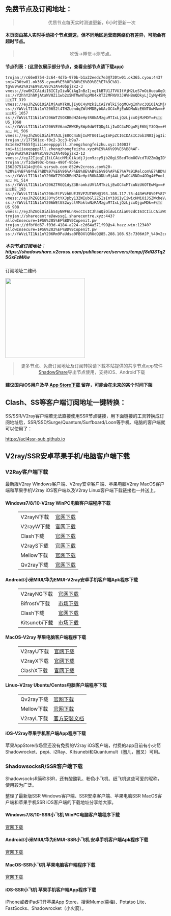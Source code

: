 
<h2>免费节点及订阅地址：</h2>
<blockquote>
<p style="text-align: center;">优质节点每天实时测速更新，6小时更新一次</p>
</blockquote>
<h4>本页面由某人实时手动挨个节点测速，但不同地区运营商网络仍有差异，可能会有超时节点。</h4>
<blockquote>
<p style="text-align: center;">吃饭->睡觉->测节点。</p>
</blockquote>
<h4>节点列表：(这里仅展示部分节点，查看全部节点请下载app)</h4>

```trojan://c9a3a61d-5d49-4158-9e60-6fa32684b122@cm.spacez.cloud:30003?allowInsecure=1#CN_%40v2cross.com01
trojan://c66e8754-3c64-4d7b-970b-b1a22eedc7e3@730tw01.ok365.cyou:443?sni=730tw01.ok365.cyou#%E5%8F%B0%E6%B9%BE%E7%9C%81-tg%E9%A2%91%E9%81%93%3A%40bpjzx2-3
vmess://ew0KICAidiI6ICIyIiwNCiAgInBzIjogIkBTU1JTVUItVjM2LeS7mOi0ueaOqOiNkDp2MmNyb3NzLmNvbSIsDQogICJhZGQiOiAiNDcuMjQyLjE4Ny4xNTQiLA0KICAicG9ydCI6ICIzODgzOCIsDQogICJpZCI6ICIzODNlMTYxYy03ZmZmLTRhNmYtZjhmNS0wOGMzMDNlNTQyOWIiLA0KICAiYWlkIjogIjAiLA0KICAic2N5IjogImF1dG8iLA0KICAibmV0IjogInRjcCIsDQogICJ0eXBlIjogIm5vbmUiLA0KICAiaG9zdCI6ICI0Ny4yNDIuMTg3LjE1NCIsDQogICJwYXRoIjogIi8iLA0KICAidGxzIjogIiIsDQogICJzbmkiOiAiIiwNCiAgImFscG4iOiAiIg0KfQ==
ss://Y2hhY2hhMjAtaWV0Zi1wb2x5MTMwNTopMU4xRTZ2MFNVX3JHVHBnQDkyLjIyMy45My4yMzM6MTAzNQ==#🇮🇹IT_319
vmess://eyJhZGQiOiAiMjAuMTk0LjIyOC4yMzkiLCAiYWlkIjogMCwgImhvc3QiOiAiMjAuMTk0LjIyOC4yMzkiLCAiaWQiOiAiYjllZTExM2YtYjI5OS00ZDYyLWU4OWQtZDZhOTQzZmVlOGY4IiwgIm5ldCI6ICJ3cyIsICJwYXRoIjogIi8yMzU2NCIsICJwb3J0IjogNDQ0NDQsICJwcyI6ICJ2MmNyb3NzLmNvbSAtIFx1N2Y4ZVx1NTZmZE1pY3Jvc29mdFx1NjU3MFx1NjM2ZVx1NGUyZFx1NWZjMyA4NyIsICJ0bHMiOiAiIiwgInR5cGUiOiAiYXV0byIsICJzZWN1cml0eSI6ICJhdXRvIiwgInNraXAtY2VydC12ZXJpZnkiOiB0cnVlLCAic25pIjogIiJ9
ss://YWVzLTI1Ni1nY206S2l4THZLendqZWtHMDBybUAzOC4xMjEuNDMuNzE6NTUwMA==#🇺🇸US_1057
ss://YWVzLTI1Ni1nY206WTZSOXBBdHZ4eHptR0NAMzguMTIxLjQzLjcxOjMzMDY=#🇺🇸US_1068
ss://YWVzLTI1Ni1nY206VEV6amZBWXEySWp0dW9TQDg1LjIwOC4xMDguMjE6NjY3OQ==#Pool_🇳🇱 NL_506
vmess://eyJhZGQiOiAiMTA3LjE0OC4xNjIuMTU0IiwgImFpZCI6IDAsICJob3N0IjogIiIsICJpZCI6ICI3YmUyMjE5Zi03YWM3LTRjYWQtZjQ1Zi00YzhmZWY4MTM2NTYiLCAibmV0IjogInRjcCIsICJwYXRoIjogIiIsICJwb3J0IjogMTYzOTksICJwcyI6ICJ2MmNyb3NzLmNvbSAtIFx1N2Y4ZVx1NTZmZFx1NTJhMFx1NTIyOVx1Nzk4Zlx1NWMzY1x1NGU5YVx1NWRkZVx1NmQxYlx1Njc0OVx1NzdmNlBldGFFeHByZXNzIDM5IiwgInRscyI6ICIiLCAidHlwZSI6ICJhdXRvIiwgInNlY3VyaXR5IjogImF1dG8iLCAic2tpcC1jZXJ0LXZlcmlmeSI6IHRydWUsICJzbmkiOiAiIn0=
trojan://177501cc-f0c2-3cc3-b9a7-8c1e8e27655f@iiiieeepppplll.zhengzhongfeizhu.xyz:34003?sni=iiiieeepppplll.zhengzhongfeizhu.xyz#%E9%A6%99%E6%B8%AF-tg%E9%A2%91%E9%81%93%3A%40bpjzx2-12
vmess://eyJ2IjogIjIiLCAicHMiOiAidjJjcm9zcy5jb20gLSBcdTdmOGVcdTU2ZmQgIDYzIiwgImFkZCI6ICIxMzguMi4xMTQuMTUxIiwgInBvcnQiOiAiNTY4NDgiLCAidHlwZSI6ICJub25lIiwgImlkIjogIjZkMjJmOTJlLWMyZDYtNDk0MS05OWI4LWZkNzQyMzQzNTdhNSIsICJhaWQiOiAiMCIsICJuZXQiOiAidGNwIiwgInBhdGgiOiAiLyIsICJob3N0IjogIllvdVR1YmUtYXdlaWtlamkiLCAidGxzIjogIiJ9
trojan://f1da490c-b4ea-490f-9b5e-15620751414c@t04.ssrsub.com:852#v2cross.com%20-%20%E4%BF%84%E7%BD%97%E6%96%AF%E8%8E%AB%E6%96%AF%E7%A7%91Relcom%E7%BD%91%E7%BB%9C%2055
ss://YWVzLTI1Ni1nY206WTZSOXBBdHZ4eHptR0NAODUuMjA4LjEwOC45NDo4ODg4#Pool_🇳🇱 NL_514
ss://YWVzLTI1Ni1nY206ZTRGQ1dyZ3BramkzUVlAMTkzLjEwOC4xMTcuNzU6OTEwMg==#🇩🇪DE_193
ss://YWVzLTI1Ni1nY206cEtFVzhKUEJ5VFZUTHRN@193.108.117.75:443#%F0%9F%87%A9%F0%9F%87%AA%20DE_24
vmess://eyJhZGQiOiJ0Yy5tYXJpby13ZWIubGl2ZSIsInYiOiIyIiwicHMiOiJSZWxheV/wn4e68J+HuFVTLfCfh7rwn4e4VVNfMTE5IiwicG9ydCI6NDQzLCJpZCI6IjRiMGYwMGVjLWZlYmItNDllYi1mYzdkLTFhOTc1NTk4MmJkZSIsImFpZCI6IjAiLCJuZXQiOiJ0Y3AiLCJ0eXBlIjoiIiwiaG9zdCI6InRjLm1hcmlvLXdlYi5saXZlIiwicGF0aCI6Ii8iLCJ0bHMiOiJ0bHMifQ==
ss://YWVzLTI1Ni1nY206WEtGS2wyclVMaklwNzRAMzguMTIxLjQzLjcxOjgwMDk=#🇺🇸US_908
vmess://eyJhZGQiOiAibS4yNWF6LnRvcCIsICJhaWQiOiAwLCAiaG9zdCI6ICIiLCAiaWQiOiAiYWMyZDQ4NzYtMDdlMy00ZTlkLWVlM2YtZmE1OTNkOTFmNTA1IiwgIm5ldCI6ICJ0Y3AiLCAicGF0aCI6ICIiLCAicG9ydCI6IDE5OTUxLCAicHMiOiAidjJjcm9zcy5jb20gLSBcdTdmOGVcdTU2ZmRcdTUyYTBcdTUyMjlcdTc5OGZcdTVjM2NcdTRlOWFcdTVkZGVcdTZkMWJcdTY3NDlcdTc3ZjZNVUxUQUNPTVx1NjU3MFx1NjM2ZVx1NGUyZFx1NWZjMyA3NyIsICJ0bHMiOiAiIiwgInR5cGUiOiAiYXV0byIsICJzZWN1cml0eSI6ICJhdXRvIiwgInNraXAtY2VydC12ZXJpZnkiOiB0cnVlLCAic25pIjogIiJ9
trojan://sharecentre@awssg1.sharecentre.xyz:443?allowInsecure=1#SG%205%EF%BD%9Copenit.pw
trojan://dfbf0d67-f03d-4184-a224-c2d64a571f99@s4.hazz.win:12340?allowInsecure=1#SG%202%EF%BD%9Copenit.pw
ss://YWVzLTI1Ni1nY206Rm9PaUdsa0FBOXlQRUdQ@85.208.108.93:7306#JP_%40v2cross.com01
```
<h5>本次节点订阅地址：https://shadowshare.v2cross.com/publicserver/servers/temp/f8dQ3Tq25GxFzMKw</h5>
<p>订阅地址二维码</p>
<img src='http://shadowshare.v2cross.com/qrcode.png' width=250 height=250>
<blockquote style='text-align: center;'>更多节点、免费订阅地址及订阅转换请下载本站提供的共享节点app软件<a href='https://shadowshare.v2cross.com'>ShadowShare</a>导出节点使用，支持iOS、Android下载</blockquote>
<h4>建议国内iOS用户及早 <a href='https://apps.apple.com/cn/app/shadowshare/id1612647259'>App Store下载</a> 留存，可能会在未来的某个时间下架</h4>

<div class="nv-content-wrap entry-content">
<h2>Clash、SS等客户端订阅地址一键转换：</h2>
<p>SS/SSR/V2ray客户端若无法直接使用SSR节点链接，用下面链接的工具转换成订阅地址后，SSR/SSD/Surge/Quantum/Surfboard/Loon等手机、电脑的客户端就可以使用了：</p>
<p><a href="https://acl4ssr-sub.github.io" target="_blank" rel="noreferrer noopener nofollow">https://acl4ssr-sub.github.io</a></p>
<h2>V2ray/SSR安卓苹果手机/电脑客户端下载</h2>
<h3>V2Ray客户端下载</h3>
<p>最新版V2ray Windows客户端、V2ray安卓客户端、苹果电脑V2ray MacOS客户端和苹果手机V2ray iOS客户端以及V2ray Linux客户端下载链接也一并送上。</p>
<h4>Windows7/8/10-<strong>V2ray WinPC电脑客户端</strong>程序下载</h4>
<figure class="wp-block-table alignwide is-style-stripes"><table><tbody><tr><td>V2rayN下载</td><td><a href="https://github.com/2dust/v2rayN/releases" target="_blank" rel="noreferrer noopener">官网下载</a></td></tr><tr><td>V2rayW下载</td><td><a href="https://github.com/Cenmrev/V2RayW/releases" target="_blank" rel="noreferrer noopener">官网下载</a></td></tr><tr><td>Clash下载</td><td><a href="https://github.com/Fndroid/clash_for_windows_pkg/releases" target="_blank" rel="noreferrer noopener">官网下载</a></td></tr><tr><td>V2rayS下载</td><td><a href="https://github.com/Shinlor/V2RayS/releases" target="_blank" rel="noreferrer noopener">官网下载</a></td></tr><tr><td>Mellow下载</td><td><a href="https://github.com/mellow-io/mellow/releases" target="_blank" rel="noreferrer noopener">官网下载</a></td></tr><tr><td>Qv2ray下载</td><td><a href="https://github.com/Qv2ray/Qv2ray" target="_blank" rel="noreferrer noopener">官网下载</a></td></tr></tbody></table></figure>
<h4><strong>Android/小米MIUI/华为EMUI-V2ray安卓手机客户端</strong>Apk程序下载</h4>
<figure class="wp-block-table alignwide is-style-stripes"><table><tbody><tr><td>V2rayNG下载</td><td><a href="https://github.com/2dust/v2rayNG/releases" target="_blank" rel="noreferrer noopener">官网下载</a></td></tr><tr><td>BifrostV下载</td><td><a rel="noreferrer noopener" href="https://www.appsapk.com/downloading/latest/com.github.dawndiy.bifrostv-0.6.8.apk" target="_blank">市场下载</a></td></tr><tr><td>Clash下载</td><td><a href="https://github.com/Kr328/ClashForAndroid/releases" target="_blank" rel="noreferrer noopener">官网下载</a></td></tr><tr><td>Kitsunebi下载</td><td><a rel="noreferrer noopener" href="https://apkpure.com/kitsunebi/fun.kitsunebi.kitsunebi4android" target="_blank">市场下载</a></td></tr></tbody></table></figure>
<h4><strong>MacOS-V2ray <strong>苹果电脑</strong>客户端</strong>程序下载</h4>
<figure class="wp-block-table alignwide is-style-stripes"><table><tbody><tr><td>V2rayU下载</td><td><a href="https://github.com/yanue/V2rayU/releases" target="_blank" rel="noreferrer noopener">官网下载</a></td></tr><tr><td>V2rayX下载</td><td><a href="https://github.com/Cenmrev/V2RayX/releases" target="_blank" rel="noreferrer noopener">官网下载</a></td></tr><tr><td>ClashX下载</td><td><a href="https://github.com/yichengchen/clashX/releases" target="_blank" rel="noreferrer noopener">官网下载</a></td></tr></tbody></table></figure>
<h4><strong>Linux</strong>–<strong>V2ray Ubuntu/Centos电脑客户端</strong>程序下载</h4>
<figure class="wp-block-table alignwide is-style-stripes"><table><tbody><tr><td>Qv2ray下载</td><td><a href="https://github.com/Qv2ray/Qv2ray" target="_blank" rel="noreferrer noopener">官网下载</a></td></tr><tr><td>Mellow下载</td><td><a href="https://github.com/mellow-io/mellow/releases" target="_blank" rel="noreferrer noopener">官网下载</a></td></tr><tr><td>V2rayL下载</td><td><a rel="noreferrer noopener" href="https://github.com/jiangxufeng/v2rayL" target="_blank">官方安装文档</a></td></tr></tbody></table></figure>
<h4>iOS-<strong>V2ray苹果<strong>手机客户端</strong>App程序</strong>下载</h4>
<p>苹果AppStore市场里还没有免费的V2ray iOS客户端，付费的app目前有小火箭Shadowrocket、pepi、i2Ray、Kitsunebi和Quantumult（圈儿，圈叉）可用。</p>
<h3>ShadowsocksR/SSR客户端下载</h3>
<p>ShadowsocksR简称SSR，还有酸酸乳、粉色小飞机、纸飞机这些可爱的昵称，使用较为广泛。</p>
<p>整理了最新版SSR Windows客户端、SSR安卓客户端、苹果电脑SSR MacOS客户端和苹果手机SSR iOS客户端的下载地址分享给大家。</p>
<h4><strong>Windows7/8/10-<strong>SSR小飞机 WinPC电脑客户端</strong>程序下载</strong></h4>
<p><a rel="noreferrer noopener" href="https://github.com/shadowsocksrr/shadowsocksr-csharp/releases" target="_blank">官网下载</a></p>
<h4><strong><strong>Android/小米MIUI/华为EMUI-SSR小飞机 安卓手机客户端</strong>Apk程序下载</strong></h4>
<p><a rel="noreferrer noopener" href="https://github.com/shadowsocksrr/shadowsocksr-android/releases" target="_blank">官网下载</a></p>
<h4><strong><strong>MacOS-SSR小飞机 苹果电脑客户端</strong>程序下载</strong></h4>
<p><a href="https://github.com/qinyuhang/ShadowsocksX-NG-R/releases" target="_blank" rel="noreferrer noopener">官网下载</a></p>
<h4><strong>iOS-<strong>SSR小飞机 苹果手机客户端App程序</strong></strong>下载</h4>
<p>iPhone或者iPad打开苹果App Store，搜索Mume(暮梅)、Potatso Lite、FastSocks、Shadowrocket（小火箭）。</p>
